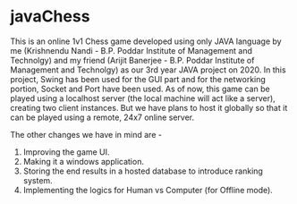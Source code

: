 # javaChess
This is an online 1v1 Chess game developed using only JAVA language by me (Krishnendu Nandi - B.P. Poddar Institute of Management and Technolgy) and my friend (Arijit Banerjee - B.P. Poddar Institute of Management and Technolgy) as our 3rd year JAVA project on 2020.
In this project, Swing has been used for the GUI part and for the networking portion, Socket and Port have been used.
As of now, this game can be played using a localhost server (the local machine will act like a server), creating two client instances.
But we have plans to host it globally so that it can be played using a remote, 24x7 online server.

The other changes we have in mind are -
1) Improving the game UI.
2) Making it a windows application.
3) Storing the end results in a hosted database to introduce ranking system.
4) Implementing the logics for Human vs Computer (for Offline mode).
